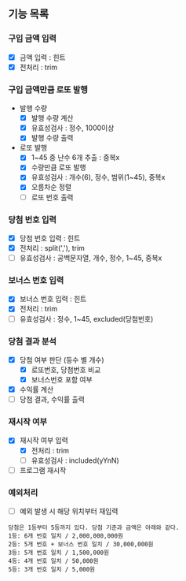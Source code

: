 ## 기능 목록

### 구입 금액 입력

- [x] 금액 입력 : 힌트
- [x] 전처리 : trim

### 구입 금액만큼 로또 발행

- 발행 수량
  - [x] 발행 수량 계산
  - [x] 유효성검사 : 정수, 1000이상
  - [x] 발행 수량 출력
- 로또 발행
  - [x] 1~45 중 난수 6개 추출 : 중복x
  - [x] 수량만큼 로또 발행
  - [x] 유효성검사 : 개수(6), 정수, 범위(1~45), 중복x
  - [x] 오름차순 정렬
  - [ ] 로또 번호 출력

### 당첨 번호 입력

- [x] 당첨 번호 입력 : 힌트
- [x] 전처리 : split(','), trim
- [ ] 유효성검사 : 공백문자열, 개수, 정수, 1~45, 중복x

### 보너스 번호 입력

- [x] 보너스 번호 입력 : 힌트
- [x] 전처리 : trim
- [ ] 유효성검사 : 정수, 1~45, excluded(당첨번호)

### 당첨 결과 분석

- [x] 당첨 여부 판단 (등수 별 개수)
  - [x] 로또번호, 당첨번호 비교
  - [x] 보너스번호 포함 여부
- [x] 수익률 계산
- [ ] 당첨 결과, 수익률 출력

### 재시작 여부

- [x] 재시작 여부 입력
  - [x] 전처리 : trim
  - [ ] 유효성검사 : included(yYnN)
- [ ] 프로그램 재시작

### 예외처리

- [ ] 예외 발생 시 해당 위치부터 재입력

```
당첨은 1등부터 5등까지 있다. 당첨 기준과 금액은 아래와 같다.
1등: 6개 번호 일치 / 2,000,000,000원
2등: 5개 번호 + 보너스 번호 일치 / 30,000,000원
3등: 5개 번호 일치 / 1,500,000원
4등: 4개 번호 일치 / 50,000원
5등: 3개 번호 일치 / 5,000원
```
